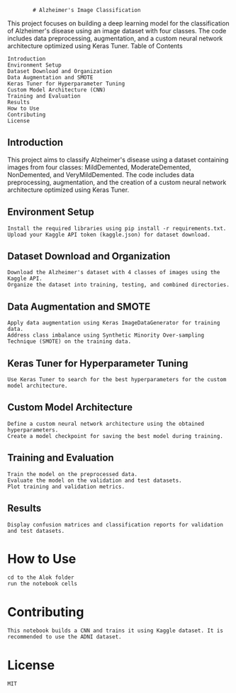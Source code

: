             # Alzheimer's Image Classification

This project focuses on building a deep learning model for the classification of Alzheimer's disease using an image dataset with four classes. The code includes data preprocessing, augmentation, and a custom neural network architecture optimized using Keras Tuner.
Table of Contents

    Introduction
    Environment Setup
    Dataset Download and Organization
    Data Augmentation and SMOTE
    Keras Tuner for Hyperparameter Tuning
    Custom Model Architecture (CNN)
    Training and Evaluation
    Results
    How to Use
    Contributing
    License

## Introduction

This project aims to classify Alzheimer's disease using a dataset containing images from four classes: MildDemented, ModerateDemented, NonDemented, and VeryMildDemented. The code includes data preprocessing, augmentation, and the creation of a custom neural network architecture optimized using Keras Tuner.

## Environment Setup

    Install the required libraries using pip install -r requirements.txt.
    Upload your Kaggle API token (kaggle.json) for dataset download.

## Dataset Download and Organization

    Download the Alzheimer's dataset with 4 classes of images using the Kaggle API.
    Organize the dataset into training, testing, and combined directories.

## Data Augmentation and SMOTE

    Apply data augmentation using Keras ImageDataGenerator for training data.
    Address class imbalance using Synthetic Minority Over-sampling Technique (SMOTE) on the training data.

## Keras Tuner for Hyperparameter Tuning

    Use Keras Tuner to search for the best hyperparameters for the custom model architecture.

## Custom Model Architecture

    Define a custom neural network architecture using the obtained hyperparameters.
    Create a model checkpoint for saving the best model during training.

## Training and Evaluation

    Train the model on the preprocessed data.
    Evaluate the model on the validation and test datasets.
    Plot training and validation metrics.

## Results

    Display confusion matrices and classification reports for validation and test datasets.

# How to Use

    cd to the Alok folder
    run the notebook cells

# Contributing

    This notebook builds a CNN and trains it using Kaggle dataset. It is recommended to use the ADNI dataset.

# License

    MIT
